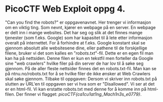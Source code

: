 # PicoCTF Web Exploit oppg 4. 
"Can you find the robots?" er oppgavenavnet. Her trenger vi informasjon om en viktig ting. Som nevnt, kjører en webpage på en server. En webpage er delt inn i mange websites. Det har seg og slik at det finnes mange tjenester (som f.eks. Google) som har kapasitet til å lete etter informasjon overalt på internettet. For å forhindre at f.eks. Google konstant skal se gjennom absolutt alle websitesene dine, eller pathene til de forskjellige filene, bruker vi det som kalles en "_robots.txt_"-fil. Dette er en egen fil man kan ha på nettsiden. Denne filen er kun en tekstfil men forteller da Google sine "web crawlers" hvilke filer på din server de har lov til å søke seg gjennom. På de aller fleste nettsider finnes det en robots.txt-fil. Man kan se på ntnu.no/robots.txt for å se hvilke filer de ikke ønsker at Web Crawlers skal søke gjennom. 
Tilbake til oppgaven: Dersom vi skriver inn robots.txt på slutten av URL'en til oppgaven ser vi hva som er "Disallowed". Vi ser at det er en html-fil. Vi kan erstatte robots.txt med denne for å komme inn på html-filen. Der finner vi flagget: _picoCTF{ca1cu1at1ng_Mach1n3s_e0779}_.